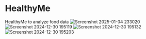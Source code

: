 # HealthyMe
HealthyMe to analyze food data
![Screenshot 2025-01-04 233020](https://github.com/user-attachments/assets/1fa0f7a0-a4bd-40cd-85e4-2635dd70cea7)
![Screenshot 2024-12-30 195119](https://github.com/user-attachments/assets/62499c7d-2a34-4b78-81f9-92be5bf1de7e)
![Screenshot 2024-12-30 195132](https://github.com/user-attachments/assets/08dcae4d-31d0-46f9-b9e2-5dbcbb18b8db)
![Screenshot 2024-12-30 195203](https://github.com/user-attachments/assets/d0b2b651-36b3-4c16-b5b1-a042bbf790e2)

